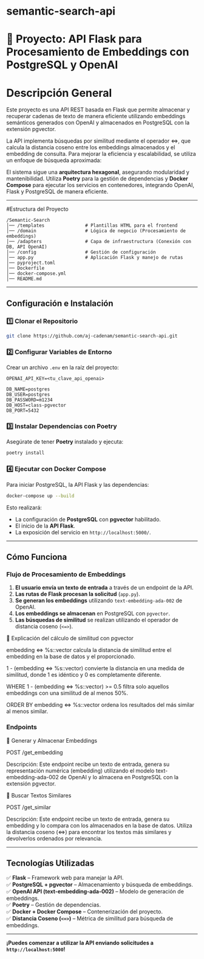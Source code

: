 # semantic-search-api

# 📌 Proyecto: API Flask para Procesamiento de Embeddings con PostgreSQL y OpenAI

# Descripción General

Este proyecto es una API REST basada en Flask que permite almacenar y recuperar cadenas de texto de manera eficiente utilizando embeddings semánticos generados con OpenAI y almacenados en PostgreSQL con la extensión pgvector.

La API implementa búsquedas por similitud mediante el operador <=>, que calcula la distancia coseno entre los embeddings almacenados y el embedding de consulta. Para mejorar la eficiencia y escalabilidad, se utiliza un enfoque de búsqueda aproximada:

El sistema sigue una **arquitectura hexagonal**, asegurando modularidad y mantenibilidad. Utiliza **Poetry** para la gestión de dependencias y **Docker Compose** para ejecutar los servicios en contenedores, integrando OpenAI, Flask y PostgreSQL de manera eficiente.

---

#Estructura del Proyecto

```
/Semantic-Search
│── /templates               # Plantillas HTML para el frontend
│── /domain                  # Lógica de negocio (Procesamiento de embeddings)
│── /adapters                # Capa de infraestructura (Conexión con DB, API OpenAI)
│── /config                  # Gestión de configuración
│── app.py                   # Aplicación Flask y manejo de rutas
│── pyproject.toml
│── Dockerfile
│── docker-compose.yml
│── README.md
```

---

## Configuración e Instalación

### 1️⃣ **Clonar el Repositorio**

```bash
git clone https://github.com/aj-cadenam/semantic-search-api.git
```

### 2️⃣ **Configurar Variables de Entorno**

Crear un archivo `.env` en la raíz del proyecto:

```env
OPENAI_API_KEY=<tu_clave_api_openai>

DB_NAME=postgres
DB_USER=postgres
DB_PASSWORD=m1234
DB_HOST=class-pgvector
DB_PORT=5432
```

### 3️⃣ **Instalar Dependencias con Poetry**

Asegúrate de tener **Poetry** instalado y ejecuta:

```bash
poetry install
```

### 4️⃣ **Ejecutar con Docker Compose**

Para iniciar PostgreSQL, la API Flask y las dependencias:

```bash
docker-compose up --build
```

Esto realizará:

- La configuración de **PostgreSQL** con **pgvector** habilitado.
- El inicio de la **API Flask**.
- La exposición del servicio en `http://localhost:5000/`.

---

## Cómo Funciona

### **Flujo de Procesamiento de Embeddings**

1. **El usuario envía un texto de entrada** a través de un endpoint de la API.
2. **Las rutas de Flask procesan la solicitud** (`app.py`).
3. **Se generan los embeddings** utilizando `text-embedding-ada-002` de OpenAI.
4. **Los embeddings se almacenan** en PostgreSQL con `pgvector`.
5. **Las búsquedas de similitud** se realizan utilizando el operador de distancia coseno (`<=>`).

📌 Explicación del cálculo de similitud con pgvector

embedding <=> %s::vector calcula la distancia de similitud entre el embedding en la base de datos y el proporcionado.

1 - (embedding <=> %s::vector) convierte la distancia en una medida de similitud, donde 1 es idéntico y 0 es completamente diferente.

WHERE 1 - (embedding <=> %s::vector) >= 0.5 filtra solo aquellos embeddings con una similitud de al menos 50%.

ORDER BY embedding <=> %s::vector ordena los resultados del más similar al menos similar.

### **Endpoints**

🔹 Generar y Almacenar Embeddings

POST /get_embedding

Descripción: Este endpoint recibe un texto de entrada, genera su representación numérica (embedding) utilizando el modelo text-embedding-ada-002 de OpenAI y lo almacena en PostgreSQL con la extensión pgvector.

🔹 Buscar Textos Similares

POST /get_similar

Descripción: Este endpoint recibe un texto de entrada, genera su embedding y lo compara con los almacenados en la base de datos. Utiliza la distancia coseno (<=>) para encontrar los textos más similares y devolverlos ordenados por relevancia.

---

## **Tecnologías Utilizadas**

✅ **Flask** – Framework web para manejar la API.  
✅ **PostgreSQL + pgvector** – Almacenamiento y búsqueda de embeddings.  
✅ **OpenAI API (text-embedding-ada-002)** – Modelo de generación de embeddings.  
✅ **Poetry** – Gestión de dependencias.  
✅ **Docker + Docker Compose** – Contenerización del proyecto.  
✅ **Distancia Coseno (`<=>`)** – Métrica de similitud para búsqueda de embeddings.

---

**¡Puedes comenzar a utilizar la API enviando solicitudes a `http://localhost:5000`!**
